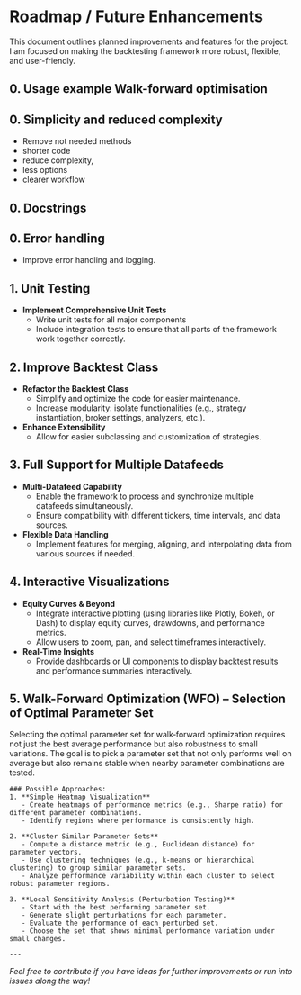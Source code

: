 # Roadmap / Future Enhancements

This document outlines planned improvements and features for the project. I am focused on making the backtesting framework more robust, flexible, and user-friendly.

## 0. Usage example Walk-forward optimisation

## 0. Simplicity and reduced complexity
- Remove not needed methods
- shorter code
- reduce complexity, 
- less options
- clearer workflow 

## 0. Docstrings

## 0. Error handling
- Improve error handling and logging.

## 1. Unit Testing
- **Implement Comprehensive Unit Tests**
  - Write unit tests for all major components 
  - Include integration tests to ensure that all parts of the framework work together correctly.

## 2. Improve Backtest Class
- **Refactor the Backtest Class**
  - Simplify and optimize the code for easier maintenance.
  - Increase modularity: isolate functionalities (e.g., strategy instantiation, broker settings, analyzers, etc.).
- **Enhance Extensibility**
  - Allow for easier subclassing and customization of strategies.
    

## 3. Full Support for Multiple Datafeeds
- **Multi-Datafeed Capability**
  - Enable the framework to process and synchronize multiple datafeeds simultaneously.
  - Ensure compatibility with different tickers, time intervals, and data sources.
- **Flexible Data Handling**
  - Implement features for merging, aligning, and interpolating data from various sources if needed.

## 4. Interactive Visualizations
- **Equity Curves & Beyond**
  - Integrate interactive plotting (using libraries like Plotly, Bokeh, or Dash) to display equity curves, drawdowns, and performance metrics.
  - Allow users to zoom, pan, and select timeframes interactively.
- **Real-Time Insights**
  - Provide dashboards or UI components to display backtest results and performance summaries interactively.

## 5. Walk-Forward Optimization (WFO) – Selection of Optimal Parameter Set
Selecting the optimal parameter set for walk‐forward optimization requires not just the best average performance but also robustness to small variations. The goal is to pick a parameter set that not only performs well on average but also remains stable when nearby parameter combinations are tested.

    ### Possible Approaches:
    1. **Simple Heatmap Visualization**
       - Create heatmaps of performance metrics (e.g., Sharpe ratio) for different parameter combinations.
       - Identify regions where performance is consistently high.
    
    2. **Cluster Similar Parameter Sets**
       - Compute a distance metric (e.g., Euclidean distance) for parameter vectors.
       - Use clustering techniques (e.g., k-means or hierarchical clustering) to group similar parameter sets.
       - Analyze performance variability within each cluster to select robust parameter regions.
    
    3. **Local Sensitivity Analysis (Perturbation Testing)**
       - Start with the best performing parameter set.
       - Generate slight perturbations for each parameter.
       - Evaluate the performance of each perturbed set.
       - Choose the set that shows minimal performance variation under small changes.
    
    ---

*Feel free to contribute if you have ideas for further improvements or run into issues along the way!*